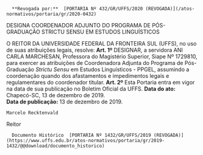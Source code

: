       **Revogada por:**  [PORTARIA Nº 432/GR/UFFS/2020 (REVOGADA)](/atos-normativos/portaria/gr/2020-0432) 

   DESIGNA COORDENADOR ADJUNTO DO PROGRAMA DE PÓS-GRADUAÇÃO STRICTU SENSU EM ESTUDOS LINGUÍSTICOS  

 O REITOR DA UNIVERSIDADE FEDERAL DA FRONTEIRA SUL (UFFS), no uso de suas atribuições legais, resolve:   **Art. 1º**  DESIGNAR, a servidora ANI CARLA MARCHESAN, Professora do Magistério Superior, Siape Nº 1729810, para exercer as atribuições de Coordenadora Adjunta do Programa de Pós-Graduação *Strictu Sensu*  em Estudos Linguísticos - PPGEL, assumindo a coordenação quando dos afastamentos e impedimentos legais e regulamentares do coordenador titular.   **Art. 2º**  Esta Portaria entra em vigor na data de sua publicação no Boletim Oficial da UFFS.        **Data do ato:** Chapecó-SC, 13 de dezembro de 2019.   
 **Data de publicação:**  13 de dezembro de 2019. 

    Marcelo Recktenvald   
 Reitor 

      Documento Histórico  [PORTARIA Nº 1432/GR/UFFS/2019 (REVOGADA)](https://www.uffs.edu.br/atos-normativos/portaria/gr/2019-1432/@@download/documento_historico)     
      